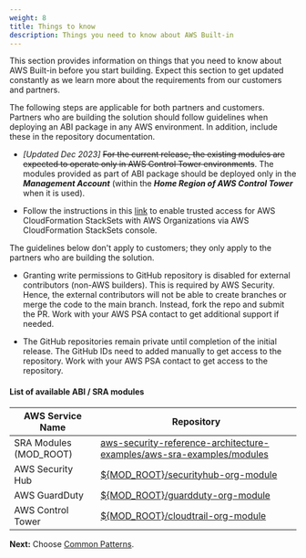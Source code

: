```yaml
---
weight: 8
title: Things to know
description: Things you need to know about AWS Built-in
---
```


This section provides information on things that you need to know about AWS Built-in before you start building. Expect this section to get updated constantly as we learn more about the requirements from our customers and partners.

The following steps are applicable for both partners and customers. Partners who are building the solution should follow guidelines when deploying an ABI package in any AWS environment. In addition, include these in the repository documentation.

* _[Updated Dec 2023]_ ~~For the current release, the existing modules are expected to operate only in AWS Control Tower environments~~. The modules provided as part of ABI package should be deployed only in the ***Management Account*** (within the ***Home Region of AWS Control Tower*** when it is used).

* Follow the instructions in this [link](https://docs.aws.amazon.com/AWSCloudFormation/latest/UserGuide/stacksets-orgs-enable-trusted-access.html) to enable trusted access for AWS CloudFormation StackSets with AWS Organizations via AWS CloudFormation StackSets console.

The guidelines below don't apply to customers; they only apply to the partners who are building the solution.

* Granting write permissions to GitHub repository is disabled for external contributors (non-AWS builders). This is required by AWS Security. Hence, the external contributors will not be able to create branches or merge the code to the main branch. Instead, fork the repo and submit the PR. Work with your AWS PSA contact to get additional support if needed.

* The GitHub repositories remain private until completion of the initial release. The GitHub IDs need to added manually to get access to the repository. Work with your AWS PSA contact to get access to the repository.


#### List of available ABI / SRA modules

|      AWS Service Name      |      Repository     |
| -------------------------- | ------------------- |
| SRA Modules (MOD_ROOT)           | [aws-security-reference-architecture-examples/aws-sra-examples/modules](https://github.com/aws-samples/aws-security-reference-architecture-examples/tree/main/aws_sra_examples/modules) |
| AWS Security Hub           | [${MOD_ROOT}/securityhub-org-module](https://github.com/aws-samples/aws-security-reference-architecture-examples/tree/main/aws_sra_examples/modules/securityhub-org-module/templates) |
| AWS GuardDuty              | [${MOD_ROOT}/guardduty-org-module](https://github.com/aws-samples/aws-security-reference-architecture-examples/tree/main/aws_sra_examples/modules/guardduty-org-module/templates) |
| AWS Control Tower          | [${MOD_ROOT}/cloudtrail-org-module](https://github.com/aws-samples/aws-security-reference-architecture-examples/tree/main/aws_sra_examples/modules/cloudtrail-org-module/templates) |


**Next:** Choose [Common Patterns](/common-patterns/index.html).